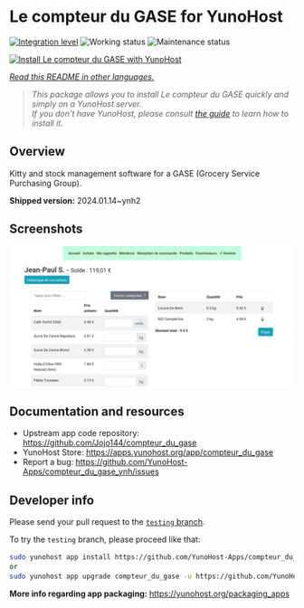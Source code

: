<!--
N.B.: This README was automatically generated by <https://github.com/YunoHost/apps/tree/master/tools/readme_generator>
It shall NOT be edited by hand.
-->

# Le compteur du GASE for YunoHost

[![Integration level](https://dash.yunohost.org/integration/compteur_du_gase.svg)](https://dash.yunohost.org/appci/app/compteur_du_gase) ![Working status](https://ci-apps.yunohost.org/ci/badges/compteur_du_gase.status.svg) ![Maintenance status](https://ci-apps.yunohost.org/ci/badges/compteur_du_gase.maintain.svg)

[![Install Le compteur du GASE with YunoHost](https://install-app.yunohost.org/install-with-yunohost.svg)](https://install-app.yunohost.org/?app=compteur_du_gase)

*[Read this README in other languages.](./ALL_README.md)*

> *This package allows you to install Le compteur du GASE quickly and simply on a YunoHost server.*  
> *If you don't have YunoHost, please consult [the guide](https://yunohost.org/install) to learn how to install it.*

## Overview

Kitty and stock management software for a GASE (Grocery Service Purchasing Group).

**Shipped version:** 2024.01.14~ynh2

## Screenshots

![Screenshot of Le compteur du GASE](./doc/screenshots/Screenshot_2021-12-26_Le-compteur-du-GASE.png)

## Documentation and resources

- Upstream app code repository: <https://github.com/Jojo144/compteur_du_gase>
- YunoHost Store: <https://apps.yunohost.org/app/compteur_du_gase>
- Report a bug: <https://github.com/YunoHost-Apps/compteur_du_gase_ynh/issues>

## Developer info

Please send your pull request to the [`testing` branch](https://github.com/YunoHost-Apps/compteur_du_gase_ynh/tree/testing).

To try the `testing` branch, please proceed like that:

```bash
sudo yunohost app install https://github.com/YunoHost-Apps/compteur_du_gase_ynh/tree/testing --debug
or
sudo yunohost app upgrade compteur_du_gase -u https://github.com/YunoHost-Apps/compteur_du_gase_ynh/tree/testing --debug
```

**More info regarding app packaging:** <https://yunohost.org/packaging_apps>
